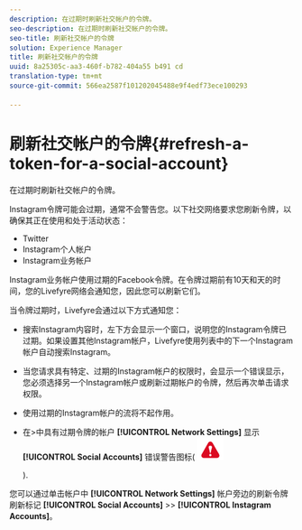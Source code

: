 ```yaml
---
description: 在过期时刷新社交帐户的令牌。
seo-description: 在过期时刷新社交帐户的令牌。
seo-title: 刷新社交帐户的令牌
solution: Experience Manager
title: 刷新社交帐户的令牌
uuid: 8a25305c-aa3-460f-b782-404a55 b491 cd
translation-type: tm+mt
source-git-commit: 566ea2587f101202045488e9f4edf73ece100293

---
```



# 刷新社交帐户的令牌{#refresh-a-token-for-a-social-account}

在过期时刷新社交帐户的令牌。

Instagram令牌可能会过期，通常不会警告您。以下社交网络要求您刷新令牌，以确保其正在使用和处于活动状态：

* Twitter
* Instagram个人帐户
* Instagram业务帐户

Instagram业务帐户使用过期的Facebook令牌。在令牌过期前有10天和天的时间，您的Livefyre网络会通知您，因此您可以刷新它们。

当令牌过期时，Livefyre会通过以下方式通知您：

* 搜索Instagram内容时，左下方会显示一个窗口，说明您的Instagram令牌已过期。如果设置其他Instagram帐户，Livefyre使用列表中的下一个Instagram帐户自动搜索Instagram。
* 当您请求具有特定、过期的Instagram帐户的权限时，会显示一个错误显示，您必须选择另一个Instagram帐户或刷新过期帐户的令牌，然后再次单击请求权限。
* 使用过期的Instagram帐户的流将不起作用。
* 在>中具有过期令牌的帐户 **[!UICONTROL Network Settings]** 显示 **[!UICONTROL Social Accounts]** 错误警告图标( ![](assets/warningError.png)

   ).

您可以通过单击帐户中 **[!UICONTROL Network Settings]** 帐户旁边的刷新令牌刷新标记 **[!UICONTROL Social Accounts]** >> **[!UICONTROL Instagram Accounts]**。
